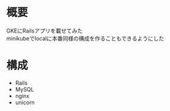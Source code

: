 # 概要
GKEにRailsアプリを載せてみた<br>
minikubeでlocalに本番同様の構成を作ることもできるようにした

# 構成
- Rails
- MySQL
- nginx
- unicorn